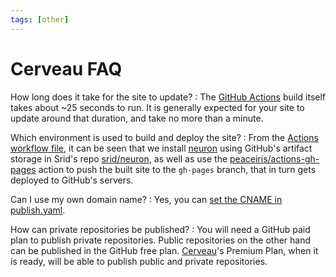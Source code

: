 ```yaml
---
tags: [other]
---
```


# Cerveau FAQ

How long does it take for the site to update?
:  The [GitHub Actions](https://github.com/features/actions) build itself takes about ~25 seconds to run. It is generally expected for your site to update around that duration, and take no more than a minute.

Which environment is used to build and deploy the site?
: From the [Actions workflow file](https://github.com/srid/neuron-template/blob/master/.github/workflows/publish.yaml), it can be seen that we install [neuron](https://neuron.zettel.page/) using GitHub's artifact storage in Srid's repo [srid/neuron](https://github.com/srid/neuron), as well as use the  [peaceiris/actions-gh-pages](https://github.com/peaceiris/actions-gh-pages) action to push the built site to the `gh-pages` branch, that in turn gets deployed to GitHub's servers.

Can I use my own domain name?
: Yes, you can [set the CNAME in publish.yaml][cname].

How can private repositories be published?
: You will need a GitHub paid plan to publish private repositories. Public repositories on the other hand can be published in the GitHub free plan. [Cerveau](https://www.cerveau.app/)'s Premium Plan, when it is ready, will be able to publish public and private repositories.

[cname]: https://github.com/peaceiris/actions-gh-pages#%EF%B8%8F-add-cname-file-cname

